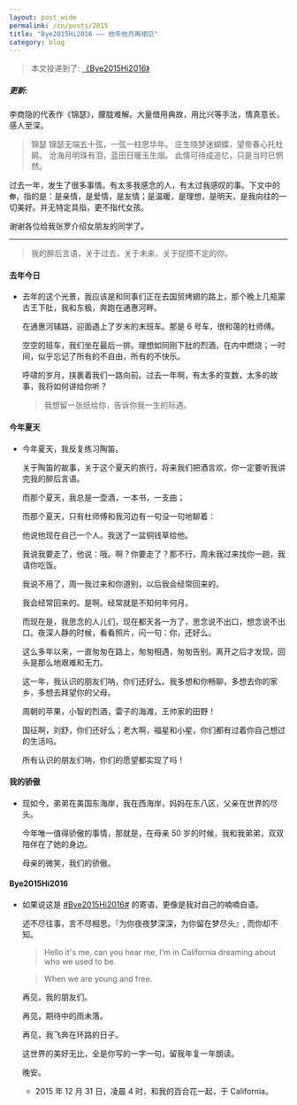 ```yaml
---
layout: post_wide
permalink: /cn/posts/2015
title: "Bye2015Hi2016 —— 他年他月再相见"
category: blog
---
```


> 本文投递到了: [《Bye2015Hi2016》](https://github.com/winter-fall/Bye2015Hi2016/issues/74)

##### 更新:

李商隐的代表作《锦瑟》，朦胧难解。大量借用典故，用比兴等手法，情真意长，感人至深。

> 锦瑟
> 锦瑟无端五十弦，一弦一柱思华年。
> 庄生晓梦迷蝴蝶，望帝春心托杜鹃。
> 沧海月明珠有泪，蓝田日暖玉生烟。
> 此情可待成追忆，只是当时已惘然。

过去一年，发生了很多事情。有太多我感念的人，有太过我感叹的事。下文中的 **`你`**，指的是：是亲情，是爱情，是友情；是温暖，是理想，是明天，是我向往的一切美好。并无特定具指，更不指代女孩。

谢谢各位给我张罗介绍女朋友的同学了。

---

> 我的醉后言语，关于过去，关于未来，关于捉摸不定的你。

#### 去年今日

*   去年的这个光景，我应该是和同事们正在去国贸烤翅的路上，那个晚上几瓶蒙古王下肚，我和东极，奔跑在通惠河畔。

    在通惠河辅路，迎面遇上了岁末的末班车。那是 6 号车，很和蔼的杜师傅。
    
    空空的班车，我们坐在最后一排。理想如同刚下肚的烈酒，在内中燃烧；一时间，似乎忘记了所有的不自由，所有的不快乐。
    
    呼啸的岁月，挟裹着我们一路向前。过去一年啊，有太多的变数，太多的故事，我将如何讲给你听？
    
    > 我想留一张纸给你，告诉你我一生的际遇。

####  今年夏天

*   今年夏天，我反复练习陶笛。

    关于陶笛的故事，关于这个夏天的旅行，将来我们把酒言欢，你一定要听我讲完我的醉后言语。
    
    而那个夏天，我总是一壶酒，一本书，一支曲；
    
    而那个夏天，只有杜师傅和我河边有一句没一句地聊着：
    
    他说他现在自己一个人。我送了一盆铜钱草给他。
    
    我说我要走了，他说：哦。啊？你要走了？那不行，周末我过来找你一趟，我请你吃饭。
    
    我说不用了，周一我过来和你道别，以后我会经常回来的。
    
    我会经常回来的。是啊。经常就是不知何年何月。
    
    而现在是，我思念的人儿们，现在都天各一方了，思念说不出口，想念说不出口。夜深人静的时候，看看照片，问一句：你，还好么。
    
    这么多年以来，一直匆匆在路上，匆匆相遇，匆匆告别。离开之后才发现，回头是那么地艰难和无力。
    
    这一年，我认识的朋友们呐，你们还好么。我多想和你畅聊，多想去你的家乡，多想去拜望你的父母。
    
    周朝的苹果，小智的烈酒，雷子的海滩，王帅家的田野！
    
    国征啊，刘舒，你们还好么；老大啊，福星和小星，你们都有过着你自己想过的生活吗。
    
    所有认识的朋友们呐，你们的愿望都实现了吗！
    
#### 我的骄傲

*   现如今，弟弟在美国东海岸，我在西海岸，妈妈在东八区，父亲在世界的尽头。

    今年唯一值得骄傲的事情，那就是，在母亲 50 岁的时候，我和我弟弟，双双陪伴在了她的身边。
    
    母亲的微笑，我们的骄傲。

#### Bye2015Hi2016

*   如果说这是 [#Bye2015Hi2016#](https://github.com/winter-fall/Bye2015Hi2016) 的寄语，更像是我对自己的喃喃自语。

    述不尽往事，言不尽相思。『为你夜夜梦深深，为你留在梦尽头』, 而你却不知。

    > Hello it's me, can you hear me, I'm in California dreaming about who we used to be. 
    
    > When we are young and free.
    
    再见，我的朋友们。
    
    再见，期待中的雨未落。
    
    再见，我飞奔在环路的日子。
    
    这世界的美好无比，全是你写的一字一句，留我年复一年朗读。
    
    晚安。
    
    * 2015 年 12 月 31 日，凌晨 4 时，和我的百合花一起，于 California。
